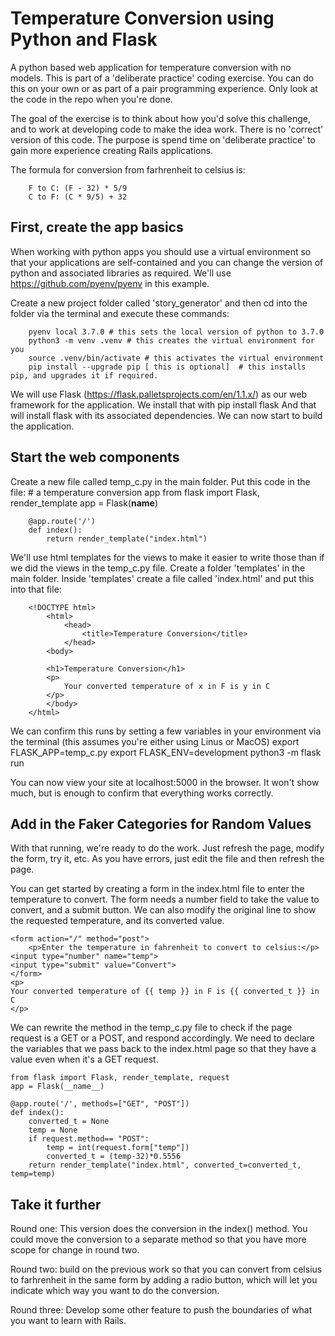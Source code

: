 # Temperature Conversion using Python and Flask
A python based web application for temperature conversion with no models. This is part of a 'deliberate practice' coding exercise. You can do this on your own or as part of a pair programming experience. Only look at the code in the repo when you're done.

The goal of the exercise is to think about how you'd solve this challenge, and to work at developing code to make the idea work. There is no 'correct' version of this code. The purpose is spend time on 'deliberate practice' to gain more experience creating Rails applications.

The formula for conversion from farhrenheit to celsius is:

        F to C: (F - 32) * 5/9
        C to F: (C * 9/5) + 32

## First, create the app basics
When working with python apps you should use a virtual environment so that your applications are self-contained and you can change the version of python and associated libraries as required. We'll use https://github.com/pyenv/pyenv in this example.

Create a new project folder called 'story_generator' and then cd into the folder via the terminal and execute these commands:

        pyenv local 3.7.0 # this sets the local version of python to 3.7.0
        python3 -m venv .venv # this creates the virtual environment for you
        source .venv/bin/activate # this activates the virtual environment
        pip install --upgrade pip [ this is optional]  # this installs pip, and upgrades it if required.

We will use Flask (https://flask.palletsprojects.com/en/1.1.x/) as our web framework for the application. We install that with 
        pip install flask
And that will install flask with its associated dependencies. We can now start to build the application.

## Start the web components 
Create a new file called temp_c.py in the main folder.
Put this code in the file:
        # a temperature conversion app
        from flask import Flask, render_template
        app = Flask(__name__)

        @app.route('/')
        def index():
            return render_template("index.html")
We'll use html templates for the views to make it easier to write those than if we did the views in the temp_c.py file. Create a folder 'templates' in the main folder. Inside 'templates' create a file called 'index.html' and put this into that file:

        <!DOCTYPE html>
            <html>
                <head>
                    <title>Temperature Conversion</title>
                </head>
            <body>
 
            <h1>Temperature Conversion</h1>
            <p>
                Your converted temperature of x in F is y in C
            </p>
            </body>
        </html>

We can confirm this runs by setting a few variables in your environment via the terminal (this assumes you're either using Linus or MacOS)
        export FLASK_APP=temp_c.py
        export FLASK_ENV=development
        python3 -m flask run

You can now view your site at localhost:5000 in the browser. It won't show much, but is enough to confirm that everything works correctly.

## Add in the Faker Categories for Random Values

With that running, we're ready to do the work. Just refresh the page, modify the form, try it, etc. As you have errors, just edit the file and then refresh the page.

You can get started by creating a form in the index.html file to enter the temperature to convert. The form needs a number field to take the value to convert, and a submit button. We can also modify the original line to show the requested temperature, and its converted value.

    <form action="/" method="post">
        <p>Enter the temperature in fahrenheit to convert to celsius:</p>
    <input type="number" name="temp">
    <input type="submit" value="Convert">
    </form>
    <p>
    Your converted temperature of {{ temp }} in F is {{ converted_t }} in C
    </p>

We can rewrite the method in the temp_c.py file to check if the page request is a GET or a POST, and respond accordingly.
We need to declare the variables that we pass back to the index.html page so that they have a value even when it's a GET request.

    from flask import Flask, render_template, request
    app = Flask(__name__)

    @app.route('/', methods=["GET", "POST"])
    def index():
        converted_t = None
        temp = None
        if request.method== "POST":
            temp = int(request.form["temp"])
            converted_t = (temp-32)*0.5556
        return render_template("index.html", converted_t=converted_t, temp=temp)

## Take it further

Round one: This version does the conversion in the index() method. You could move the conversion to a separate method so that you have more scope for change in round two.

Round two: build on the previous work so that you can convert from celsius to farhrenheit in the same form by adding a radio button, which will let you indicate which way you want to do the conversion. 

Round three: Develop some other feature to push the boundaries of what you want to learn with Rails.